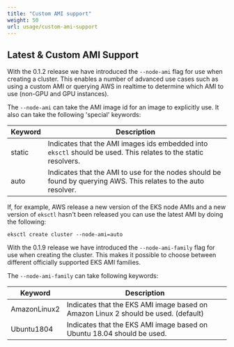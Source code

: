 ```yaml
---
title: "Custom AMI support"
weight: 50
url: usage/custom-ami-support
---
```


## Latest & Custom AMI Support

With the 0.1.2 release we have introduced the `--node-ami` flag for use when creating a cluster. This enables a number of advanced use cases such as using a custom AMI or querying AWS in realtime to determine which AMI to use (non-GPU and GPU instances).

The `--node-ami` can take the AMI image id for an image to explicitly use. It also can take the following 'special' keywords:

| Keyword | Description                                                                                                     |
| ------- | --------------------------------------------------------------------------------------------------------------- |
| static  | Indicates that the AMI images ids embedded into `eksctl` should be used. This relates to the static resolvers.  |
| auto    | Indicates that the AMI to use for the nodes should be found by querying AWS. This relates to the auto resolver. |

If, for example, AWS release a new version of the EKS node AMIs and a new version of `eksctl` hasn't been released you can use the latest AMI by doing the following:

```
eksctl create cluster --node-ami=auto
```

With the 0.1.9 release we have introduced the `--node-ami-family` flag for use when creating the cluster. This makes it possible to choose between different officially supported EKS AMI families.

The `--node-ami-family` can take following keywords:

| Keyword      | Description                                                                        |
| ------------ | ---------------------------------------------------------------------------------- |
| AmazonLinux2 | Indicates that the EKS AMI image based on Amazon Linux 2 should be used. (default) |
| Ubuntu1804   | Indicates that the EKS AMI image based on Ubuntu 18.04 should be used.             |

<!-- TODO for 0.3.0
To use more advanced configuration options, [Cluster API](https://github.com/kubernetes-sigs/cluster-api):

```
eksctl apply --cluster-config advanced-cluster.yaml
```
-->
